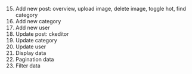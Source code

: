 <!-- 1. Cài đặt Project Boilerplate Monkey Blogging
2. Thiết lập Firebase
3. Thiết lập Routes
4. Viết auth-context để lưu trữ thông tin User
5. Code trang SignUp - UI
6. Code trang SignUp - React hook form
7. Code trang SignUp - Authentication với Firebase
8. Sử dụng PropTypes và comment params cho component
9. Login UI
10. Header UI
11. Homepage UI
12. Details UI
13. Dashboard UI
14. Checkbox, radio, toggle

PostAddNew: clear image, add button loading
-->

15. Add new post: overview, upload image, delete image, toggle hot, find category
16. Add new category
17. Add new user
18. Update post: ckeditor
19. Update category
20. Update user
21. Display data
22. Pagination data
23. Filter data
